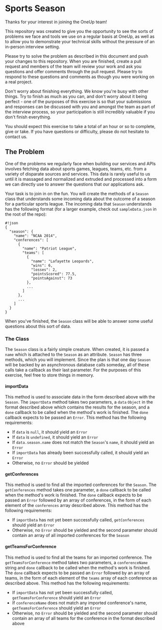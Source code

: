 # Sports Season

Thanks for your interest in joining the OneUp team!

This repository was created to give you the opportunity to see the sorts of problems we face and tools we use on a regular basis at OneUp, as well as to allow you to demonstrate your technical skills without the pressure of an in-person interview setting.

Please try to solve the problem as described in this document and push your changes to this repository. When you are finished, create a pull request and members of the team will review your work and ask you questions and offer comments through the pull request. Please try to respond to these questions and comments as though you were working on a real project.

Don't worry about finishing everything. We know you're busy with other things. Try to finish as much as you can, and don't worry about it being perfect - one of the purposes of this exercise is so that your submissions and responses can be discussed with you and amongst the team as part of the interview process, so your participation is still incredibly valuable if you don't finish everything.

You should expect this exercise to take a total of an hour or so to complete, give or take. If you have questions or difficulty, please do not hesitate to contact us.

## The Problem

One of the problems we regularly face when building our services and APIs involves fetching data about sports games, leagues, teams, etc. from a variety of disparate sources and services. This data is rarely useful to us until it is massaged and normalized and extruded and processed into a form we can directly use to answer the questions that our applications ask.

Your task is to join in on the fun. You will create the methods of a ```Season``` class that understands some incoming data about the outcome of a season for a particular sports league. The incoming data that ```Season``` understands has the following format (for a larger example, check out ```sampleData.json``` in the root of the repo):

```
#!json
{
  "season": {
    "name": "NCAA 2014",
    "conferences": [
      {
        "name": "Patriot League",
        "teams": [
          {
            "name": "Lafayette Leopards",
            "wins": 6,
            "losses": 2,
            "pointsScored": 77.5,
            "pointsAgainst": 73
          },
          ...
        ]
      },
      ...
    ]
  }
}
```

When you've finished, the ```Season``` class will be able to answer some useful questions about this sort of data.

### The Class

The ```Season``` class is a fairly simple creature. When created, it is passed a ```name``` which is attached to the ```Season``` as an attribute. ```Season``` has three methods, which you will implement. Since the plan is that one day ```Season``` will be backed by an asynchronous database calls someday, all of these calls take a callback as their last parameter. For the purposes of this exercise, feel free to store things in memory.

#### importData

This method is used to associate data in the form described above with the ```Season```. The ```importData``` method takes two parameters, a ```data``` ```Object``` in the format described above which contains the results for the season, and a ```done``` callback to be called when the method's work is finished. The ```done``` callback expects to be passed an ```Error```. This method has the following requirements:

* If ```data``` is ```null```, it should yield an ```Error```
* If ```data``` is ```undefined```, it should yield an ```Error```
* If ```data.season.name``` does not match the ```Season```'s ```name```, it should yield an ```Error```
* If ```importData``` has already been successfully called, it should yield an ```Error```
* Otherwise, no ```Error``` should be yielded

#### getConferences

This method is used to find all the imported conferences for the ```Season```. The ```getConferences``` method takes one parameter, a ```done``` callback to be called when the method's work is finished. The ```done``` callback expects to be passed an ```Error``` followed by an array of conferences, in the form of each element of the ```conferences``` array described above. This method has the following requirements:

* If ```importData``` has not yet been successfully called, ```getConferences``` should yield an ```Error```
* Otherwise, no ```Error``` should be yielded and the second parameter should contain an array of all imported conferences for the ```Season```

#### getTeamsForConference

This method is used to find all the teams for an imported conference. The ```getTeamsForConference``` method takes two parameters, a ```conferenceName``` string and ```done``` callback to be called when the method's work is finished. The ```done``` callback expects to be passed an ```Error``` followed by an array of teams, in the form of each element of the ```teams``` array of each conference as described above. This method has the following requirements:

* If ```importData``` has not yet been successfully called, ```getTeamsForConference``` should yield an ```Error```
* If ```conferenceName``` does not match any imported conference's name, ```getTeamsForConference``` should yield an ```Error```
* Otherwise, no ```Error``` should be yielded and the second parameter should contain an array of all teams for the conference in the format described above

